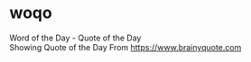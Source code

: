 # woqo
Word of the Day - Quote of the Day</br>
Showing Quote of the Day From https://www.brainyquote.com
